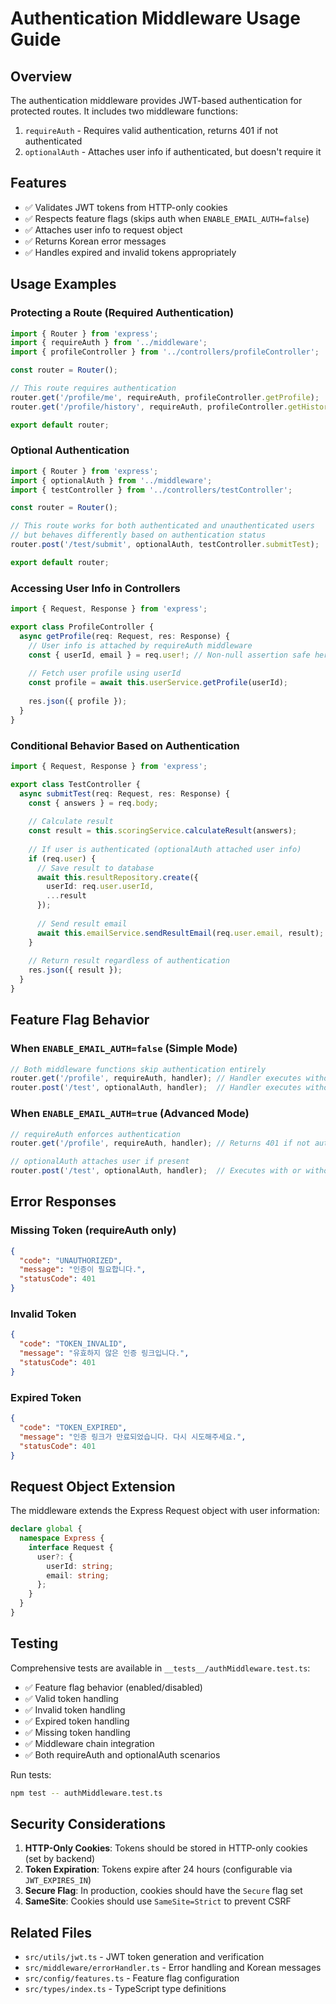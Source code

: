 # Authentication Middleware Usage Guide

## Overview

The authentication middleware provides JWT-based authentication for protected routes. It includes two middleware functions:

1. `requireAuth` - Requires valid authentication, returns 401 if not authenticated
2. `optionalAuth` - Attaches user info if authenticated, but doesn't require it

## Features

- ✅ Validates JWT tokens from HTTP-only cookies
- ✅ Respects feature flags (skips auth when `ENABLE_EMAIL_AUTH=false`)
- ✅ Attaches user info to request object
- ✅ Returns Korean error messages
- ✅ Handles expired and invalid tokens appropriately

## Usage Examples

### Protecting a Route (Required Authentication)

```typescript
import { Router } from 'express';
import { requireAuth } from '../middleware';
import { profileController } from '../controllers/profileController';

const router = Router();

// This route requires authentication
router.get('/profile/me', requireAuth, profileController.getProfile);
router.get('/profile/history', requireAuth, profileController.getHistory);

export default router;
```

### Optional Authentication

```typescript
import { Router } from 'express';
import { optionalAuth } from '../middleware';
import { testController } from '../controllers/testController';

const router = Router();

// This route works for both authenticated and unauthenticated users
// but behaves differently based on authentication status
router.post('/test/submit', optionalAuth, testController.submitTest);

export default router;
```

### Accessing User Info in Controllers

```typescript
import { Request, Response } from 'express';

export class ProfileController {
  async getProfile(req: Request, res: Response) {
    // User info is attached by requireAuth middleware
    const { userId, email } = req.user!; // Non-null assertion safe here
    
    // Fetch user profile using userId
    const profile = await this.userService.getProfile(userId);
    
    res.json({ profile });
  }
}
```

### Conditional Behavior Based on Authentication

```typescript
import { Request, Response } from 'express';

export class TestController {
  async submitTest(req: Request, res: Response) {
    const { answers } = req.body;
    
    // Calculate result
    const result = this.scoringService.calculateResult(answers);
    
    // If user is authenticated (optionalAuth attached user info)
    if (req.user) {
      // Save result to database
      await this.resultRepository.create({
        userId: req.user.userId,
        ...result
      });
      
      // Send result email
      await this.emailService.sendResultEmail(req.user.email, result);
    }
    
    // Return result regardless of authentication
    res.json({ result });
  }
}
```

## Feature Flag Behavior

### When `ENABLE_EMAIL_AUTH=false` (Simple Mode)

```typescript
// Both middleware functions skip authentication entirely
router.get('/profile', requireAuth, handler); // Handler executes without auth check
router.post('/test', optionalAuth, handler);  // Handler executes without auth check
```

### When `ENABLE_EMAIL_AUTH=true` (Advanced Mode)

```typescript
// requireAuth enforces authentication
router.get('/profile', requireAuth, handler); // Returns 401 if not authenticated

// optionalAuth attaches user if present
router.post('/test', optionalAuth, handler);  // Executes with or without auth
```

## Error Responses

### Missing Token (requireAuth only)

```json
{
  "code": "UNAUTHORIZED",
  "message": "인증이 필요합니다.",
  "statusCode": 401
}
```

### Invalid Token

```json
{
  "code": "TOKEN_INVALID",
  "message": "유효하지 않은 인증 링크입니다.",
  "statusCode": 401
}
```

### Expired Token

```json
{
  "code": "TOKEN_EXPIRED",
  "message": "인증 링크가 만료되었습니다. 다시 시도해주세요.",
  "statusCode": 401
}
```

## Request Object Extension

The middleware extends the Express Request object with user information:

```typescript
declare global {
  namespace Express {
    interface Request {
      user?: {
        userId: string;
        email: string;
      };
    }
  }
}
```

## Testing

Comprehensive tests are available in `__tests__/authMiddleware.test.ts`:

- ✅ Feature flag behavior (enabled/disabled)
- ✅ Valid token handling
- ✅ Invalid token handling
- ✅ Expired token handling
- ✅ Missing token handling
- ✅ Middleware chain integration
- ✅ Both requireAuth and optionalAuth scenarios

Run tests:
```bash
npm test -- authMiddleware.test.ts
```

## Security Considerations

1. **HTTP-Only Cookies**: Tokens should be stored in HTTP-only cookies (set by backend)
2. **Token Expiration**: Tokens expire after 24 hours (configurable via `JWT_EXPIRES_IN`)
3. **Secure Flag**: In production, cookies should have the `Secure` flag set
4. **SameSite**: Cookies should use `SameSite=Strict` to prevent CSRF

## Related Files

- `src/utils/jwt.ts` - JWT token generation and verification
- `src/middleware/errorHandler.ts` - Error handling and Korean messages
- `src/config/features.ts` - Feature flag configuration
- `src/types/index.ts` - TypeScript type definitions
